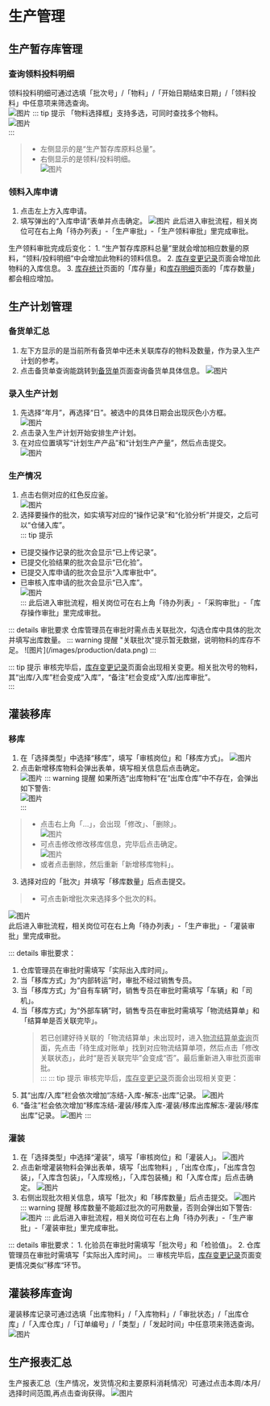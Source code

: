 # 生产管理
## 生产暂存库管理
### 查询领料投料明细
领料投料明细可通过选填「批次号」/「物料」/「开始日期结束日期」/「领料投料」中任意项来筛选查询。  
![图片](/images/production/search.png)
::: tip 提示
「物料选择框」支持多选，可同时查找多个物料。  
![图片](/images/production/sczckgl2.jpg)  
:::
>+ 左侧显示的是“生产暂存库原料总量”。  
>+ 右侧显示的是领料/投料明细。  
![图片](/images/production/sczckgl.jpg)  

### 领料入库申请
1. 点击左上方<kbd>入库申请</kbd>。  
2. 填写弹出的“入库申请”表单并点击<kbd>确定</kbd>。 
![图片](/images/production/temporary.png) 
此后进入审批流程，相关岗位可在右上角「待办列表」-「生产审批」-「生产领料审批」里完成审批。
<ShowImg src="/images/process/sc-scllsp.png" text="“生产领料审批”的审批流程图"/>   
生产领料审批完成后变化：
1. “生产暂存库原料总量”里就会增加相应数量的原料，“领料/投料明细”中会增加此物料的领料信息。
2. <u>库存变更记录</u>页面会增加此物料的入库信息。
3. <u>库存统计</u>页面的「库存量」和<u>库存明细</u>页面的「库存数量」都会相应增加。

## 生产计划管理
### 备货单汇总
1. 左下方显示的是当前所有备货单中还未关联库存的物料及数量，作为录入生产计划的参考。 
2. 点击<kbd>备货单查询</kbd>能跳转到<u>备货单</u>页面查询备货单具体信息。
![图片](/images/production/prepare.png) 
### 录入生产计划
1. 先选择“年月”，再选择“日”。被选中的具体日期会出现灰色小方框。  
![图片](/images/production/scjhgl.jpg)  
2. 点击<kbd>录入生产计划</kbd>开始安排生产计划。  
3. 在对应位置填写“计划生产产品”和“计划生产产量”，然后点击<kbd>提交</kbd>。  
![图片](/images/production/scjhgl2.jpg)  
### 生产情况

1. 点击右侧对应的红色反应釜。  
![图片](/images/production/scjhgl3.jpg)  
2. 选择要操作的批次，如实填写对应的“操作记录”和“化验分析”并提交，之后可以“仓储入库”。  
::: tip 提示
+ 已提交操作记录的批次会显示“已上传记录”。  
+ 已提交化验结果的批次会显示“已化验”。  
+ 已提交入库申请的批次会显示“入库审批中”。  
+ 已审核入库申请的批次会显示“已入库”。  
![图片](/images/production/scjhgl4.jpg)  
:::
此后进入审批流程，相关岗位可在右上角「待办列表」-「采购审批」-「库存操作审批」里完成审批。
<ShowImg src="/images/process/sc-scllsp.png" text="“库存操作审批”的审批流程图"/>   
::: details 审批要求
仓库管理员在审批时需点击<kbd>关联批次</kbd>，勾选仓库中具体的批次并填写出库数量。 
::: warning 提醒
"关联批次"提示暂无数据，说明物料的库存不足。
![图片](/images/production/data.png)
:::    



::: tip 提示
审核完毕后，<u>库存变更记录</u>页面会出现相关变更。相关批次号的物料，其“出库/入库”栏会变成“入库”，“备注”栏会变成“入库/出库审批”。  
:::
## 灌装移库
### 移库
1. 在「选择类型」中选择“移库”，填写「审核岗位」和「移库方式」。
![图片](/images/production/move.png) 
2. 点击<kbd>新增移库物料</kbd>会弹出表单，填写相关信息后点击<kbd>确定</kbd>。  
![图片](/images/production/move1.png) 
::: warning 提醒
如果所选“出库物料”在“出库仓库”中不存在，会弹出如下警告:  
![图片](/images/production/gzyk.jpg)  
:::
>+ 点击右上角「...」，会出现「修改」、「删除」。  
![图片](/images/production/gzyk2.jpg)  
>+ 可点击<kbd>修改</kbd>修改移库信息，完毕后点击<kbd>确定</kbd>。  
![图片](/images/production/cancel1.png)
>+ 或者点击<kbd>删除</kbd>，然后重新「新增移库物料」。  
 

3. 选择对应的「批次」并填写「移库数量」后点击<kbd>提交</kbd>。  
>+ 可点击<kbd>新增批次</kbd>来选择多个批次的料。 
<!-- 移库数量不够时，小bug -->
![图片](/images/production/gzyk3.jpg)  
此后进入审批流程，相关岗位可在右上角「待办列表」-「生产审批」-「灌装审批」里完成审批。  
<ShowImg src="/images/production/sc-gzsp1.png" text="“灌装审批”的审批流程图"/>   

::: details 审批要求：
1. 仓库管理员在审批时需填写「实际出入库时间」。
2. 当「移库方式」为“内部转运”时，审批不经过销售专员。
3. 当「移库方式」为“自有车辆”时，销售专员在审批时需填写「车辆」和「司机」。
4. 当「移库方式」为“外部车辆”时，销售专员在审批时需填写「物流结算单」和「结算单是否关联完毕」。  
    >若已创建好待关联的「物流结算单」未出现时，进入<u>物流结算单查询</u>页面，先点击「待生成对账单」找到对应物流结算单项，然后点击「修改关联状态」，此时“是否关联完毕”会变成“否”。最后重新进入审批页面审批。  
:::
::: tip 提示
审核完毕后，<u>库存变更记录</u>页面会出现相关变更：
1. 其“出库/入库”栏会依次增加“冻结-入库-解冻-出库”记录。
![图片](/images/production/change.png) 
2. “备注”栏会依次增加“移库冻结-灌装/移库入库-灌装/移库出库解冻-灌装/移库出库”记录。 
![图片](/images/production/change1.png) 
:::

### 灌装
1. 在「选择类型」中选择“灌装”，填写「审核岗位」和「灌装人」。
![图片](/images/production/fill.png)  
2. 点击<kbd>新增灌装物料</kbd>会弹出表单，填写「出库物料」,「出库仓库」，「出库含包装」，「入库含包装」，「入库规格」，「入库包装桶」和「入库仓库」后点击<kbd>确定</kbd>。
![图片](/images/production/fill1.png)  
3. 右侧出现批次相关信息，填写「批次」和「移库数量」后点击<kbd>提交</kbd>。 
![图片](/images/production/fill2.png) 
::: warning 提醒
移库数量不能超过批次的可用数量，否则会弹出如下警告:
![图片](/images/production/warn.png) 
:::
此后进入审批流程，相关岗位可在右上角「待办列表」-「生产审批」-「灌装审批」里完成审批。  
<ShowImg src="/images/production/sc-gzsp.png" text="“灌装审批”的审批流程图"/>  
::: details 审批要求：
1. 化验员在审批时需填写「批次号」和「检验值」。
2. 仓库管理员在审批时需填写「实际出入库时间」。 
:::  
<!-- ::: tip 提示 -->
审核完毕后，<u>库存变更记录</u>页面变更情况类似”移库“环节。
<!-- ::: -->

## 灌装移库查询
灌装移库记录可通过选填「出库物料」/「入库物料」/「审批状态」/「出库仓库」/「入库仓库」/「订单编号」/「类型」/「发起时间」中任意项来筛选查询。  
![图片](/images/production/fill3.png) 

## 生产报表汇总
生产报表汇总（生产情况，发货情况和主要原料消耗情况）可通过点击<kbd>本周</kbd>/<kbd>本月</kbd>/选择时间范围,再点击<kbd>查询</kbd>获得。
![图片](/images/production/excel.png) 
